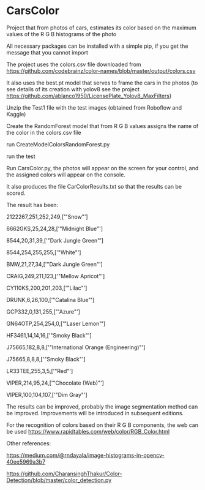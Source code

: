 # CarsColor
Project that from photos of cars, estimates its color based on the maximum values of the R G B histograms of the photo

All necessary packages can be installed with a simple pip, if you get the message that you cannot import

The project uses the colors.csv file downloaded from https://github.com/codebrainz/color-names/blob/master/output/colors.csv

It also uses the best.pt model that serves to frame the cars in the photos (to see details of its creation with yolov8 see the project
https://github.com/ablanco1950/LicensePlate_Yolov8_MaxFilters)

Unzip the Test1 file with the test images (obtained from Roboflow and Kaggle)

Create the RandomForest model that from R G B values assigns the name of the color in the colors.csv file

run CreateModelColorsRandomForest.py

run the test

Run CarsColor.py, the photos will appear on the screen for your control, and the assigned colors will appear on the console.

It also produces the file CarColorResults.txt so that the results can be scored.

The result has been:

2122267,251,252,249,['"Snow"']

6662GKS,25,24,28,['"Midnight Blue"']

8544,20,31,39,['"Dark Jungle Green"']

8544,254,255,255,['"White"']

BMW,21,27,34,['"Dark Jungle Green"']

CRAIG,249,211,123,['"Mellow Apricot"']

CY110KS,200,201,203,['"Lilac"']

DRUNK,6,26,100,['"Catalina Blue"']

GCP332,0,131,255,['"Azure"']

GN64OTP,254,254,0,['"Laser Lemon"']

HF3461,14,14,16,['"Smoky Black"']

J75665,182,8,8,['"International Orange (Engineering)"']

J75665,8,8,8,['"Smoky Black"']

LR33TEE,255,3,5,['"Red"']

VIPER,214,95,24,['"Chocolate (Web)"']

VIPER,100,104,107,['"Dim Gray"']


The results can be improved, probably the image segmentation method can be improved. Improvements will be introduced in subsequent editions.

For the recognition of colors based on their R G B components, the web can be used https://www.rapidtables.com/web/color/RGB_Color.html

Other references:

https://medium.com/@rndayala/image-histograms-in-opencv-40ee5969a3b7

https://github.com/CharansinghThakur/Color-Detection/blob/master/color_detection.py
